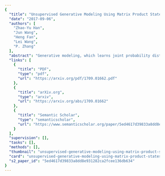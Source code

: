 ```yaml
---
{
  "title": "Unsupervised Generative Modeling Using Matrix Product States",
  "date": "2017-09-06",
  "authors": [
    "Zhao-Yu Han",
    "Jun Wang",
    "Heng Fan",
    "Lei Wang",
    "P. Zhang"
  ],
  "abstract": "Generative modeling, which learns joint probability distribution from training data and generates samples according to it, is an important task in machine learning and artificial intelligence. Inspired by probabilistic interpretation of quantum physics, we propose a generative model using matrix product states, which is a tensor network originally proposed for describing (particularly one-dimensional) entangled quantum states. Our model enjoys efficient learning by utilizing the density matrix renormalization group method which allows dynamic adjusting dimensions of the tensors, and offers an efficient direct sampling approach, Zipper, for generative tasks. We apply our method to generative modeling of several standard datasets including the principled Bars and Stripes, random binary patterns and the MNIST handwritten digits, to illustrate ability of our model, and discuss features as well as drawbacks of our model over popular generative models such as Hopfield model, Boltzmann machines and generative adversarial networks. Our work shed light on many interesting directions for future exploration on the development of quantum-inspired algorithms for unsupervised machine learning, which is of possibility of being realized by a quantum device.",
  "links": [
    {
      "title": "PDF",
      "type": "pdf",
      "url": "https://arxiv.org/pdf/1709.01662.pdf"
    },
    {
      "title": "arXiv.org",
      "type": "arxiv",
      "url": "https://arxiv.org/abs/1709.01662"
    },
    {
      "title": "Semantic Scholar",
      "type": "semanticscholar",
      "url": "https://www.semanticscholar.org/paper/5ed4617d39833a8dd8e931282ca2fcee136db634"
    }
  ],
  "supervision": [],
  "tasks": [],
  "methods": [],
  "thumbnail": "unsupervised-generative-modeling-using-matrix-product-states-thumb.jpg",
  "card": "unsupervised-generative-modeling-using-matrix-product-states-card.jpg",
  "s2_paper_id": "5ed4617d39833a8dd8e931282ca2fcee136db634"
}
---
```


